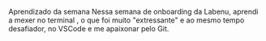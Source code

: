 Aprendizado da semana
Nessa semana de onboarding da Labenu, aprendi a mexer no terminal , o que foi muito "extressante" e ao mesmo tempo desafiador, no VSCode e me apaixonar pelo Git.

